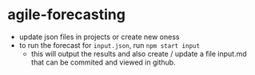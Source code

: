 # agile-forecasting

* update json files in projects or create new oness
* to run the forecast for `input.json`, run `npm start input`
    * this will output the results and also create / update a file input.md that can be commited and viewed in github.
